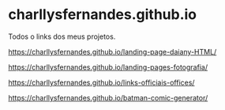 # charllysfernandes.github.io

Todos o links dos meus projetos.

https://charllysfernandes.github.io/landing-page-daiany-HTML/

https://charllysfernandes.github.io/landing-pages-fotografia/

https://charllysfernandes.github.io/links-officiais-offices/

https://charllysfernandes.github.io/batman-comic-generator/
